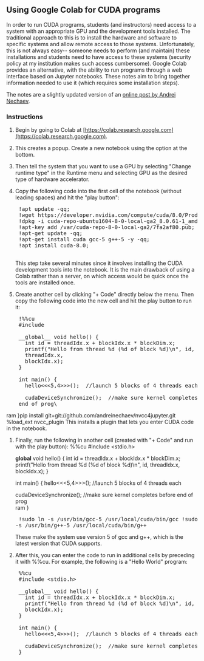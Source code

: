 ## Using Google Colab for CUDA programs

In order to run CUDA programs, students (and instructors) need access
to a system with an appropriate GPU and the development tools
installed.
The traditional approach to this is to install the hardware and
software to specific systems and allow remote access to those systems.
Unfortunately, this is not always easy-- someone needs to perform (and
maintain) these installations and students need to have access to
these systems (security policy at my institution makes such
access cumbersome).
Google Colab provides an alternative, with the ability to run programs
through a web interface based on Jupyter notebooks.
These notes aim to bring together information needed to use it (which
requires some installation steps).

The notes are a slightly updated version of an 
[online post by Andrei Nechaev](https://medium.com/@iphoenix179/running-cuda-c-c-in-jupyter-or-how-to-run-nvcc-in-google-colab-663d33f53772).

### Instructions

1. Begin by going to Colab at
[https://colab.research.google.com](https://colab.research.google.com).

1. This creates a popup.
Create a new notebook using the option at the bottom.

1. Then tell the system that you want to use a GPU by selecting "Change
runtime type" in the Runtime menu and selecting GPU as the desired type of
hardware accelerator.

1. Copy the following code into the first cell of the notebook
    (without leading spaces) and hit the "play button":
    <pre>
    !apt update -qq;
    !wget https://developer.nvidia.com/compute/cuda/8.0/Prod2/local_installers/cuda-repo-ubuntu1604-8-0-local-ga2_8.0.61-1_amd64-deb;
    !dpkg -i cuda-repo-ubuntu1604-8-0-local-ga2_8.0.61-1_amd64-deb;
    !apt-key add /var/cuda-repo-8-0-local-ga2/7fa2af80.pub;
    !apt-get update -qq;
    !apt-get install cuda gcc-5 g++-5 -y -qq;
    !apt install cuda-8.0;
    </pre>
    This step take several minutes since it involves installing the CUDA
    development tools into the notebook.
    It is the main drawback of using a Colab rather than a server, on
    which access would be quick once the tools are installed once.

1. Create another cell by clicking "+ Code" directly below the
    menu. Then copy the following code into the new cell and hit the play
    button to run it:
    <pre>
    !%%cu
    #include <stdio.h>

    __global__ void hello() {
      int id = threadIdx.x + blockIdx.x * blockDim.x;
      printf("Hello from thread %d (%d of block %d)\n", id,
      threadIdx.x,
      blockIdx.x);
    }

    int main() {
      hello<<<5,4>>>();  //launch 5 blocks of 4 threads each

      cudaDeviceSynchronize();  //make sure kernel completes before
    end of prog\
ram
    }pip install git+git://github.com/andreinechaev/nvcc4jupyter.git
    %load_ext nvcc_plugin
    </pre>
    This installs a plugin that lets you enter CUDA code in the notebook.

1. Finally, run the following in another cell (created with "+ Code"
    and run with the play button):
%%cu
    #include <stdio.h>

    __global__ void hello() {
      int id = threadIdx.x + blockIdx.x * blockDim.x;
      printf("Hello from thread %d (%d of block %d)\n", id,
      threadIdx.x,
      blockIdx.x);
    }

    int main() {
      hello<<<5,4>>>();  //launch 5 blocks of 4 threads each

      cudaDeviceSynchronize();  //make sure kernel completes before
    end of prog\
ram
    }    <pre>
    !sudo ln -s /usr/bin/gcc-5 /usr/local/cuda/bin/gcc
    !sudo ln -s /usr/bin/g++-5 /usr/local/cuda/bin/g++
    </pre>
    These make the system use version 5 of gcc and g++, which is the
    latest version that CUDA supports.

1. After this, you can enter the code to run in additional cells by
    preceding it with %%cu.
    For example, the following is a "Hello World" program:
    <pre>
    %%cu
    #include &lt;stdio.h>
    
    __global__ void hello() {
      int id = threadIdx.x + blockIdx.x * blockDim.x;
      printf("Hello from thread %d (%d of block %d)\n", id, threadIdx.x,
      blockIdx.x);
    }

    int main() {
      hello<<<5,4>>>();  //launch 5 blocks of 4 threads each
    
      cudaDeviceSynchronize();  //make sure kernel completes before end of program
    }
    </pre> 

